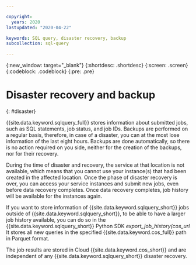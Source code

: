 ```yaml
---

copyright:
  years: 2020
lastupdated: "2020-04-22"

keywords: SQL query, disaster recovery, backup
subcollection: sql-query

---
```


{:new_window: target="_blank"}
{:shortdesc: .shortdesc}
{:screen: .screen}
{:codeblock: .codeblock}
{:pre: .pre}

# Disaster recovery and backup
{: #disaster}

{{site.data.keyword.sqlquery_full}} stores information about submitted jobs, such as SQL statements, job status, and job IDs. Backups are performed on a regular basis, therefore, in case of a disaster, you can at the most lose information of the last eight hours. Backups are done automatically, so there is no action required on you side, neither for the creation of the backups, nor for their recovery.

During the time of disaster and recovery, the service at that location is not available, which means that you cannot use your instance(s) that had been created in the affected location. Once the phase of disaster recovery is over, you can access your service instances and submit new jobs, even before data recovery completes. Once data recovery completes, job history will be available for the instances again.

If you want to store information of {{site.data.keyword.sqlquery_short}} jobs outside of {{site.data.keyword.sqlquery_short}}, to be able to have a larger job history available, you can do so in the {{site.data.keyword.sqlquery_short}} Python SDK *export_job_history(cos_url* It stores all new queries in the specified {{site.data.keyword.cos_full}} path in Parquet format.

The job results are stored in Cloud {{site.data.keyword.cos_short}} and are independent of any {{site.data.keyword.sqlquery_short}} disaster recovery.
